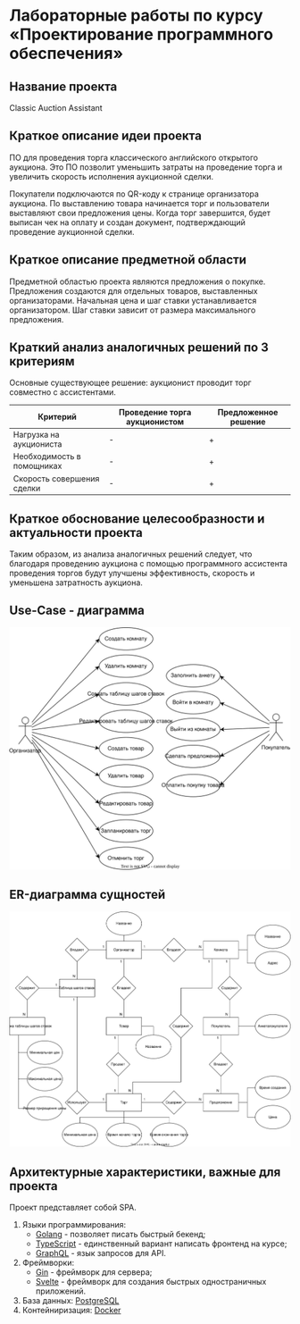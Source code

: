 # Лабораторные работы по курсу «Проектирование программного обеспечения»

## Название проекта

Classic Auction Assistant

## Краткое описание идеи проекта

ПО для проведения торга классического английского открытого аукциона. Это ПО позволит уменьшить затраты на проведение торга и увеличить скорость исполнения аукционной сделки.

Покупатели подключаются по QR-коду к странице организатора аукциона. По выставлению товара начинается торг и пользователи выставляют свои предложения цены. Когда торг завершится, будет выписан чек на оплату и создан документ, подтверждающий проведение аукционной сделки.

## Краткое описание предметной области

Предметной областью проекта являются предложения о покупке.
Предложения создаются для отдельных товаров, выставленных организаторами.
Начальная цена и шаг ставки устанавливается организатором. Шаг ставки зависит от размера максимального предложения.

## Краткий анализ аналогичных решений по 3 критериям

Основные существующее решение: аукционист проводит торг совместно с ассистентами.

| Критерий                   | Проведение торга аукционистом | Предложенное решение |
| -------------------------- | ----------------------------- | -------------------- |
| Нагрузка на аукциониста    | -                             | +                    |
| Необходимость в помощниках | -                             | +                    |
| Скорость совершения сделки | -                             | +                    |

## Краткое обоснование целесообразности и актуальности проекта

Таким образом, из анализа аналогичных решений следует, что благодаря проведению аукциона с помощью программного ассистента проведения торгов будут улучшены эффективность, скорость и уменьшена затратность аукциона.

## Use-Case - диаграмма

![Use-case диаграмма](docs/usecase.drawio.svg)

## ER-диаграмма сущностей

![ER-диаграмма сущностей](docs/er-system.drawio.svg)

## Архитектурные характеристики, важные для проекта

Проект представляет собой SPA.

1. Языки программирования:
   - [Golang](https://go.dev) - позволяет писать быстрый бекенд;
   - [TypeScript](https://www.typescriptlang.org) - единственный вариант написать фронтенд на курсе;
   - [GraphQL](https://graphql.org) - язык запросов для API.
2. Фреймворки:
   - [Gin](https://gin-gonic.com) - фреймворк для сервера;
   - [Svelte](https://svelte.dev/) - фреймворк для создания быстрых одностраничных приложений.
3. База данных: [PostgreSQL](https://www.postgresql.org/)
4. Контейниризация: [Docker](https://www.docker.com/)
